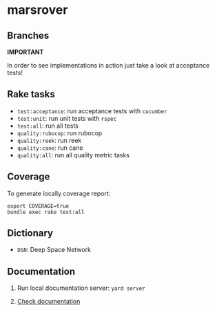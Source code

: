 # marsrover

Branches
--------

**IMPORTANT**

In order to see implementations in action just take a look at acceptance tests!


Rake tasks
----------

- `test:acceptance`: run acceptance tests with `cucumber`
- `test:unit`: run unit tests with `rspec`
- `test:all`: run all tests 
- `quality:rubocop`: run rubocop
- `quality:reek`: run reek
- `quality:cane`: run cane
- `quality:all`: run all quality metric tasks

Coverage
--------

To generate locally coverage report:

```
export COVERAGE=true
bundle exec rake test:all
```

Dictionary
----------

- `DSN`: Deep Space Network

Documentation
-------------

1. Run local documentation server: `yard server`

2. [Check documentation](http://localhost:8808)

